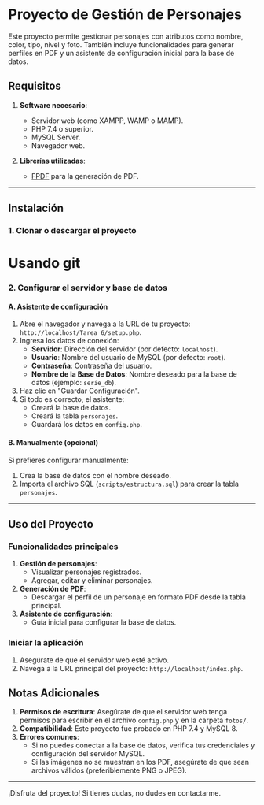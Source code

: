 # Proyecto de Gestión de Personajes

Este proyecto permite gestionar personajes con atributos como nombre, color, tipo, nivel y foto. También incluye funcionalidades para generar perfiles en PDF y un asistente de configuración inicial para la base de datos.

## Requisitos

1. **Software necesario**:
   - Servidor web (como XAMPP, WAMP o MAMP).
   - PHP 7.4 o superior.
   - MySQL Server.
   - Navegador web.

2. **Librerías utilizadas**:
   - [FPDF](http://www.fpdf.org) para la generación de PDF.

---

## Instalación

### 1. Clonar o descargar el proyecto

# Usando git

### 2. Configurar el servidor y base de datos

#### A. Asistente de configuración
1. Abre el navegador y navega a la URL de tu proyecto: `http://localhost/Tarea 6/setup.php`.
2. Ingresa los datos de conexión:
   - **Servidor**: Dirección del servidor (por defecto: `localhost`).
   - **Usuario**: Nombre del usuario de MySQL (por defecto: `root`).
   - **Contraseña**: Contraseña del usuario.
   - **Nombre de la Base de Datos**: Nombre deseado para la base de datos (ejemplo: `serie_db`).
3. Haz clic en "Guardar Configuración".
4. Si todo es correcto, el asistente:
   - Creará la base de datos.
   - Creará la tabla `personajes`.
   - Guardará los datos en `config.php`.

#### B. Manualmente (opcional)
Si prefieres configurar manualmente:
1. Crea la base de datos con el nombre deseado.
2. Importa el archivo SQL (`scripts/estructura.sql`) para crear la tabla `personajes`.

---

## Uso del Proyecto

### Funcionalidades principales
1. **Gestión de personajes**:
   - Visualizar personajes registrados.
   - Agregar, editar y eliminar personajes.
2. **Generación de PDF**:
   - Descargar el perfil de un personaje en formato PDF desde la tabla principal.
3. **Asistente de configuración**:
   - Guía inicial para configurar la base de datos.

### Iniciar la aplicación
1. Asegúrate de que el servidor web esté activo.
2. Navega a la URL principal del proyecto: `http://localhost/index.php`.

## Notas Adicionales

1. **Permisos de escritura**: Asegúrate de que el servidor web tenga permisos para escribir en el archivo `config.php` y en la carpeta `fotos/`.
2. **Compatibilidad**: Este proyecto fue probado en PHP 7.4 y MySQL 8.
3. **Errores comunes**:
   - Si no puedes conectar a la base de datos, verifica tus credenciales y configuración del servidor MySQL.
   - Si las imágenes no se muestran en los PDF, asegúrate de que sean archivos válidos (preferiblemente PNG o JPEG).

---

¡Disfruta del proyecto! Si tienes dudas, no dudes en contactarme.
